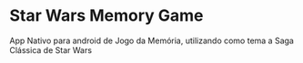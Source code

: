 # Star Wars Memory Game

App Nativo para android de Jogo da Memória, utilizando como tema a Saga Clássica de Star Wars

